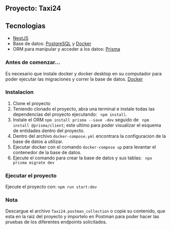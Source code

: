 
## Proyecto: Taxi24
## Tecnologias
- [NestJS](https://nestjs.com)
- Base de datos: [PostgreSQL](https://www.postgresql.org) y [Docker](https://www.docker.com/)
- ORM para manipular y acceder a los datos: [Prisma](https://www.prisma.io)

### Antes de comenzar...
Es necesario que instale docker y docker desktop en su computador para poder ejecutar las migraciones y correr la base de datos. [Docker](https://docs.docker.com/desktop/install/windows-install/)

### Instalacion
1. Clone el proyecto 
2. Teniendo clonado el proyecto, abra una terminal e instale todas las dependencias del proyecto ejecutando: ``` npm install```.
3. Instale el ORM ```npm install prisma --save -dev``` seguido de ``` npm install @prisma/client```; este ultimo para poder visualizar el esquema de entidades dentro del proyecto.
4. Dentro del archivo ```docker-compose.yml``` encontrara la configuracion de la base de datos a utilizar.
5. Ejecutar docker con el comando ```docker-compose up``` para levantar el contenedor de la base de datos.
6. Ejecute el comando para crear la base de datos y sus tablas: ``` npx prisma migrate dev```
   
### Ejecutar el proyecto
Ejecute el proyecto con: ``` npm run start:dev ```


### Nota
Descargue el archivo ``` Taxi24.postman_collection ``` o copie su contenido, que esta en la raiz del proyecto y importelo en Postman para poder hacer las pruebas de los diferentes endpoints solicitados.
